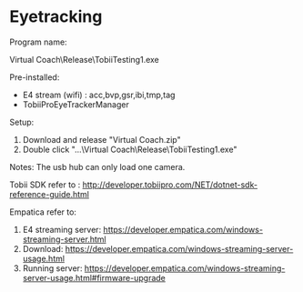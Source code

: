 # Eyetracking

Program name:

 Virtual Coach\Release\TobiiTesting1.exe


Pre-installed:
- E4 stream (wifi) : acc,bvp,gsr,ibi,tmp,tag 
- TobiiProEyeTrackerManager

Setup:
1) Download and release "Virtual Coach.zip"
2) Double click "...\Virtual Coach\Release\TobiiTesting1.exe"


Notes:
The usb hub can only load one camera.


Tobii SDK
refer to : http://developer.tobiipro.com/NET/dotnet-sdk-reference-guide.html

Empatica 
refer to:
1. E4 streaming server: https://developer.empatica.com/windows-streaming-server.html
2. Download: https://developer.empatica.com/windows-streaming-server-usage.html
3. Running server: https://developer.empatica.com/windows-streaming-server-usage.html#firmware-upgrade

